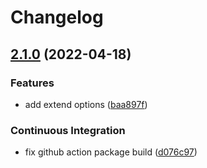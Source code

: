 # Changelog

## [2.1.0](https://github.com/fengsi-io/imgproxy/compare/v2.0.2...v2.1.0) (2022-04-18)


### Features

* add extend options ([baa897f](https://github.com/fengsi-io/imgproxy/commit/baa897ffd5902557f56f0e4b0caaab09240bd19c))


### Continuous Integration

* fix github action package build ([d076c97](https://github.com/fengsi-io/imgproxy/commit/d076c971a3714152620111c17e40577cdad50129))

